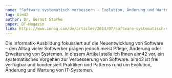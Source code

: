 ```yaml
---
name: "Software systematisch verbessern - Evolution, Änderung und Wartung, aber richtig!"
tag: Aim42
author: Dr. Gernot Starke
paper: BT-Magazin
link: https://www.innoq.com/de/articles/2014/07/software-systematisch-verbessern/
---
```

Die Informatik-Ausbildung fokussiert auf die Neuentwicklung von Software – 
den Alltag vieler Softwerker prägen jedoch meist Pflege, Änderung oder Erweiterung von Systemen. 
In diesem Artikel stelle ich Ihnen aim42 vor, ein systematisches Vorgehen zur Verbesserung von Software. 
aim42 ist frei verfügbar und kondensiert Praktiken und Patterns rund um Evolution, Änderung und Wartung von IT-Systemen.
